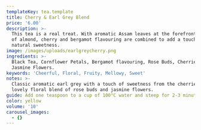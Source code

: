 ```yaml
---
templateKey: tea.template
title: Cherry & Earl Grey Blend
price: '6.00'
description: >-
  This tea is a real treat. With aromatic Assam leaves at the forefront, a hint
  of almond, cherry and bergamot flavouring are combined to add a touch of
  natural sweetness.
image: /images/uploads/earlgreycherry.png
ingredients: >-
  Black Tea, Cornflower Petals, Bergamot flavouring, Rose Buds, Cherries,
  Jasmine Flowers.
keywords: 'Cheerful, Floral, Fruity, Mellowy, Sweet'
notes: >-
  Classic aromatic earl grey with a touch of sweetness from the cherries, with a
  lovely floral blend of rose buds and jasmine flowers.
guide: Add one teaspoon to a cup of 100°C water and steep for 2-3 minutes.
color: yellow
volume: '10'
carousel_images:
  - {}
---
```


